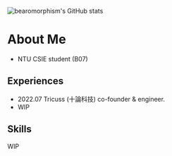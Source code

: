 ![bearomorphism's GitHub stats](https://github-readme-stats.vercel.app/api?username=bearomorphism&show_icons=true&theme=radical)

# About Me

* NTU CSIE student (B07)

## Experiences

* 2022.07 Tricuss (十論科技) co-founder & engineer.
* WIP

## Skills

WIP